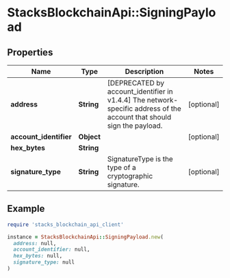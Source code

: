 # StacksBlockchainApi::SigningPayload

## Properties

| Name | Type | Description | Notes |
| ---- | ---- | ----------- | ----- |
| **address** | **String** | [DEPRECATED by account_identifier in v1.4.4] The network-specific address of the account that should sign the payload. | [optional] |
| **account_identifier** | **Object** |  | [optional] |
| **hex_bytes** | **String** |  |  |
| **signature_type** | **String** | SignatureType is the type of a cryptographic signature. | [optional] |

## Example

```ruby
require 'stacks_blockchain_api_client'

instance = StacksBlockchainApi::SigningPayload.new(
  address: null,
  account_identifier: null,
  hex_bytes: null,
  signature_type: null
)
```

